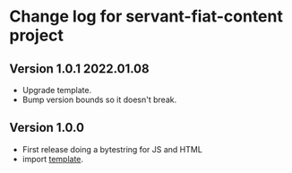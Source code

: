 # Change log for servant-fiat-content project

## Version 1.0.1 2022.01.08

+ Upgrade template.
+ Bump version bounds so it doesn't break.

## Version 1.0.0 

+ First release doing a bytestring for JS and HTML
+ import [template](https://github.com/jappeace/template).

